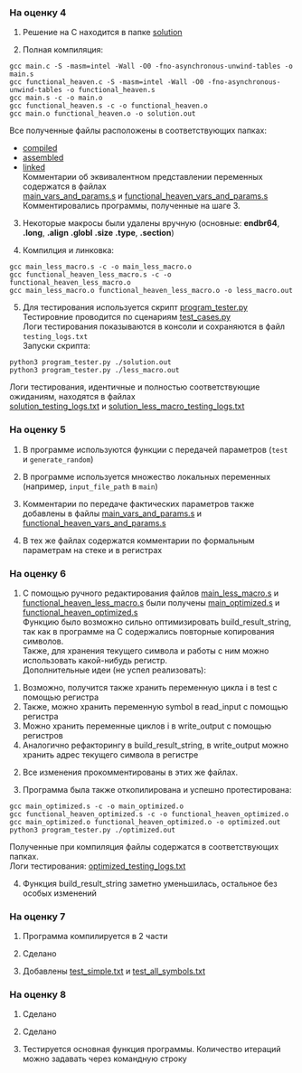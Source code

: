 
### На оценку 4
 
1. Решение на C находится в папке [solution](https://github.com/axhse/CSA-HW-2/blob/main/solution)  
 
2. Полная компиляция:
```
gcc main.c -S -masm=intel -Wall -O0 -fno-asynchronous-unwind-tables -o main.s
gcc functional_heaven.c -S -masm=intel -Wall -O0 -fno-asynchronous-unwind-tables -o functional_heaven.s
gcc main.s -c -o main.o
gcc functional_heaven.s -c -o functional_heaven.o
gcc main.o functional_heaven.o -o solution.out

```
Все полученные файлы расположены в соответствующих папках:
- [compiled](https://github.com/axhse/CSA-HW-2/blob/main/compiled)  
- [assembled](https://github.com/axhse/CSA-HW-2/blob/main/assembled)  
- [linked](https://github.com/axhse/CSA-HW-2/blob/main/linked)  
Комментарии об эквивалентном представлении переменных содержатся в файлах  
[main_vars_and_params.s](https://github.com/axhse/CSA-HW-2/blob/main/commented/main_vars_and_params.s)
и [functional_heaven_vars_and_params.s](https://github.com/axhse/CSA-HW-2/blob/main/commented/functional_heaven_vars_and_params.s)  
Комментировались программы, полученные на шаге 3.  

3. Некоторые макросы были удалены вручную (основные: **endbr64**, **.long**, **.align** **.globl** **.size** **.type**, **.section**)   

4. Компилция и линковка:  
```
gcc main_less_macro.s -c -o main_less_macro.o
gcc functional_heaven_less_macro.s -c -o functional_heaven_less_macro.o
gcc main_less_macro.o functional_heaven_less_macro.o -o less_macro.out

```

5. Для тестирования используется скрипт
[program_tester.py](https://github.com/axhse/CSA-HW-2/blob/main/testing/program_tester.py)  
Тестировние проводится по сценариям [test_cases.py](https://github.com/axhse/CSA-HW-2/blob/main/testing/test_cases.py)  
Логи тестирования показываются в консоли и сохраняются в файл `testing_logs.txt`  
Запуски скрипта:
```
python3 program_tester.py ./solution.out
python3 program_tester.py ./less_macro.out
```
Логи тестирования, идентичные и полностью соответствующие ожиданиям, находятся в файлах  
[solution_testing_logs.txt](https://github.com/axhse/CSA-HW-2/blob/main/testing/solution_testing_logs.txt)
и [solution_less_macro_testing_logs.txt](https://github.com/axhse/CSA-HW-2/blob/main/testing/solution_less_macro_testing_logs.txt)  

### На оценку 5
 
1. В программе используются функции с передачей параметров (`test` и `generate_random`)  

2. В программе используется множество локальных переменных (например, `input_file_path` в `main`)  

3. Комментарии по передаче фактических параметров также добавлены в файлы
[main_vars_and_params.s](https://github.com/axhse/CSA-HW-2/blob/main/commented/main_vars_and_params.s)
и [functional_heaven_vars_and_params.s](https://github.com/axhse/CSA-HW-2/blob/main/commented/functional_heaven_vars_and_params.s)  

4. В тех же файлах содержатся комментарии по формальным параметрам на стеке и в регистрах  

### На оценку 6

1. С помощью ручного редактирования файлов [main_less_macro.s](https://github.com/axhse/CSA-HW-2/blob/main/modified/main_less_macro.s)
и [functional_heaven_less_macro.s](https://github.com/axhse/CSA-HW-2/blob/main/modified/functional_heaven_less_macro.s)
были получены [main_optimized.s](https://github.com/axhse/CSA-HW-2/blob/main/modified/main_optimized.s)
и [functional_heaven_optimized.s](https://github.com/axhse/CSA-HW-2/blob/main/modified/functional_heaven_optimized.s)  
Функцию было возможно сильно оптимизировать build_result_string, так как в программе на C содержались повторные копирования символов.  
Также, для хранения текущего символа и работы с ним можно использовать какой-нибудь регистр.  
Дополнительные идеи (не успел реализовать):  
1) Возможно, получится также хранить переменную цикла i в test с помощью регистра
2) Также, можно хранить переменную symbol в read_input с помощью регистра
3) Можно хранить переменные циклов i в write_output с помощью регистров
4) Аналогично рефакторингу в build_result_string, в write_output можно хранить адрес текущего символа в регистре

2. Все изменения прокомментированы в этих же файлах.  

3. Программа была также откопилирована и успешно протестирована:

```
gcc main_optimized.s -c -o main_optimized.o
gcc functional_heaven_optimized.s -c -o functional_heaven_optimized.o
gcc main_optimized.o functional_heaven_optimized.o -o optimized.out
python3 program_tester.py ./optimized.out

```
Полученные при компиляция файлы содержатся в соответствующих папках.  
Логи тестирования: [optimized_testing_logs.txt](https://github.com/axhse/CSA-HW-2/blob/main/testing/optimized_testing_logs.txt)  

4. Функция build_result_string заметно уменьшилась, остальное без особых изменений

### На оценку 7

1. Программа компилируется в 2 части

2. Сделано

3. Добавлены [test_simple.txt](https://github.com/axhse/CSA-HW-2/blob/main/testing/test_simple.txt)
и [test_all_symbols.txt](https://github.com/axhse/CSA-HW-2/blob/main/testing/test_all_symbols.txt)

### На оценку 8

1. Сделано

2. Сделано

3. Тестируется основная функция программы. Количество итераций можно задавать через командную строку

